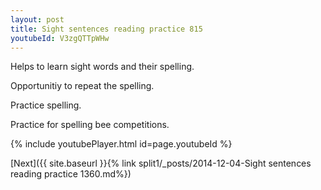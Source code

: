 ```yaml
---
layout: post
title: Sight sentences reading practice 815
youtubeId: V3zgQTTpWHw
---
```

 
 
Helps to learn sight words and their spelling.

Opportunitiy to repeat the spelling. 

Practice spelling. 
 
Practice for spelling bee competitions. 
 
{% include youtubePlayer.html id=page.youtubeId %}
 
 

[Next]({{ site.baseurl }}{% link  split1/_posts/2014-12-04-Sight sentences reading practice 1360.md%})
 
